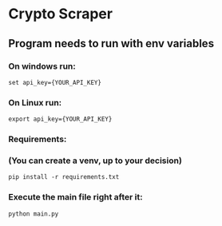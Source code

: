 # Crypto Scraper

## Program needs to run with env variables

### On windows run:

`set api_key={YOUR_API_KEY}`

### On Linux run:
`export api_key={YOUR_API_KEY}`


### Requirements:
### (You can create a venv, up to your decision)

`pip install -r requirements.txt`

### Execute the main file right after it:
`python main.py`



